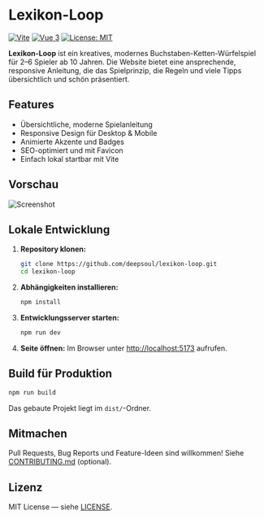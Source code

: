 # Lexikon-Loop

[![Vite](https://img.shields.io/badge/Vite-^4.0-blueviolet?logo=vite)](https://vitejs.dev/) [![Vue 3](https://img.shields.io/badge/Vue-3.x-42b883?logo=vue.js)](https://vuejs.org/) [![License: MIT](https://img.shields.io/badge/License-MIT-yellow.svg)](LICENSE)

**Lexikon-Loop** ist ein kreatives, modernes Buchstaben-Ketten-Würfelspiel für 2–6 Spieler ab 10 Jahren. Die Website bietet eine ansprechende, responsive Anleitung, die das Spielprinzip, die Regeln und viele Tipps übersichtlich und schön präsentiert.

## Features

- Übersichtliche, moderne Spielanleitung
- Responsive Design für Desktop & Mobile
- Animierte Akzente und Badges
- SEO-optimiert und mit Favicon
- Einfach lokal startbar mit Vite

## Vorschau

![Screenshot](./public/preview.png)

## Lokale Entwicklung

1. **Repository klonen:**
   ```bash
   git clone https://github.com/deepsoul/lexikon-loop.git
   cd lexikon-loop
   ```
2. **Abhängigkeiten installieren:**
   ```bash
   npm install
   ```
3. **Entwicklungsserver starten:**
   ```bash
   npm run dev
   ```
4. **Seite öffnen:**
   Im Browser unter [http://localhost:5173](http://localhost:5173) aufrufen.

## Build für Produktion

```bash
npm run build
```

Das gebaute Projekt liegt im `dist/`-Ordner.

## Mitmachen

Pull Requests, Bug Reports und Feature-Ideen sind willkommen! Siehe [CONTRIBUTING.md](CONTRIBUTING.md) (optional).

## Lizenz

MIT License — siehe [LICENSE](LICENSE).

